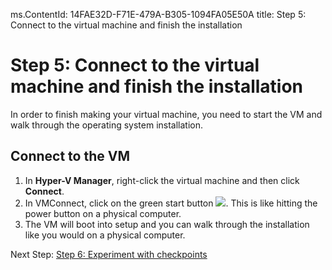 ms.ContentId: 14FAE32D-F71E-479A-B305-1094FA05E50A
title: Step 5: Connect to the virtual machine and finish the installation

# Step 5: Connect to the virtual machine and finish the installation #

In order to finish making your virtual machine, you need to start the VM and walk through the operating system installation.

## Connect to the VM ##
1. In **Hyper-V Manager**, right-click the virtual machine and then click **Connect**. 
2. In VMConnect, click on the green start button ![](\media\vmconnect_start_button.png). This is like hitting the power button on a physical computer. 
3. The VM will boot into setup and you can walk through the installation like you would on a physical computer.



Next Step:
[Step 6: Experiment with checkpoints](step6.md)
